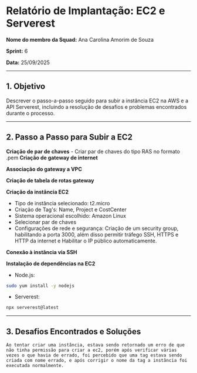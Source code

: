 # Relatório de Implantação: EC2 e Serverest

**Nome do membro da Squad:** Ana Carolina Amorim de Souza

**Sprint:** 6

**Data:** 25/09/2025

---

## 1. Objetivo
Descrever o passo-a-passo seguido para subir a instância EC2 na AWS e a API Serverest, incluindo a resolução de desafios e problemas encontrados durante o processo.

---

## 2. Passo a Passo para Subir a EC2

**Criação de par de chaves**
    - Criar par de chaves do tipo RAS no formato .pem
**Criação de gateway de internet**

**Associação do gateway a VPC**

**Criação de tabela de rotas gateway**

**Criação da instância EC2**  
   - Tipo de instância selecionado: t2.micro
   - Criação de Tag's: Name, Project e CostCenter
   - Sistema operacional escolhido: Amazon Linux
   - Selecionar par de chaves
   - Configurações de rede e segurança: Criação de um security group, habilitando a porta 3000, além disso permitir tráfego SSH, HTTPS e HTTP da internet e Habilitar o IP público automaticamente.

**Conexão à instância via SSH**   

**Instalação de dependências na EC2**  
   - Node.js:       
   ```bash 
   sudo yum install -y nodejs 
   ```
   - Serverest:     
   ```bash
   npx serverest@latest
   ```

---

## 3. Desafios Encontrados e Soluções

    Ao tentar criar uma instância, estava sendo retornado um erro de que não tinha permissão para criar a ec2, porém após verificar várias vezes o que havia de errado, foi percebido que uma tag estava sendo criada com nome errado, e após corrigir o nome da tag a instância foi executada normalmente.




